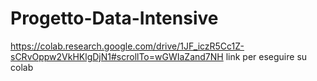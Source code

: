 # Progetto-Data-Intensive
https://colab.research.google.com/drive/1JF_iczR5Cc1Z-sCRvOppw2VkHKlgDjN1#scrollTo=wGWIaZand7NH
link per eseguire su colab
